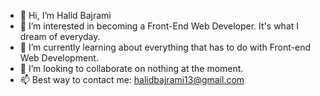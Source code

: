 - 👋 Hi, I’m Halid Bajrami
- 👀 I’m interested in becoming a Front-End Web Developer. It's what I dream of everyday.
- 🌱 I’m currently learning about everything that has to do with Front-end Web Development.
- 💞️ I’m looking to collaborate on nothing at the moment.
- 📫 Best way to contact me: halidbajrami13@gmail.com

<!---
Halid-Baj/Halid-Baj is a ✨ special ✨ repository because its `README.md` (this file) appears on your GitHub profile.
You can click the Preview link to take a look at your changes.
--->

